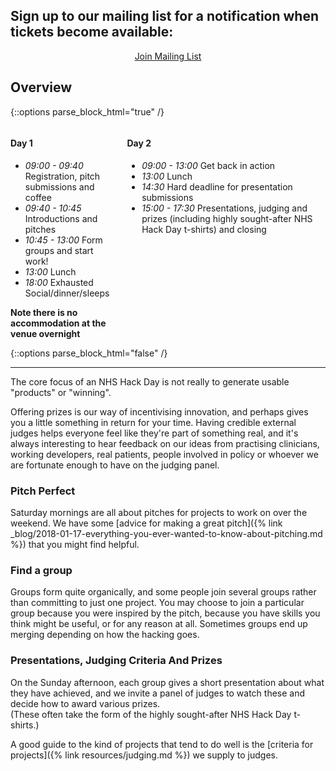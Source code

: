 ## Sign up to our mailing list for a notification when tickets become available:

<p style="text-align:center;width:100%;"><a href="/subscribe" target="_blank" class="btn btn-success">Join Mailing List</a></p>

## Overview

{::options parse_block_html="true" /}
<div class="columns"><div>

#### Day 1
- _09:00 - 09:40_ Registration, pitch submissions and coffee
- _09:40 - 10:45_ Introductions and pitches
- _10:45 - 13:00_ Form groups and start work!
- _13:00_         Lunch
- _18:00_         Exhausted Social/dinner/sleeps

**Note there is no accommodation at the venue overnight**

</div><div>

#### Day 2
- _09:00 - 13:00_ Get back in action
- _13:00_         Lunch
- _14:30_         Hard deadline for presentation submissions
- _15:00 - 17:30_ Presentations, judging and prizes (including highly sought-after NHS Hack Day t-shirts) and closing

</div></div>
{::options parse_block_html="false" /}

----

The core focus of an NHS Hack Day is not really to generate usable "products" or "winning".

Offering prizes is our way of incentivising innovation, and perhaps gives you a little something in return for your time. Having credible external judges helps everyone feel like they're part of something real, and it's always interesting to hear feedback on our ideas from practising clinicians, working developers, real patients, people involved in policy or whoever we are fortunate enough to have on the judging panel.

### Pitch Perfect
Saturday mornings are all about pitches for projects to work on over the weekend. We have some [advice for making a great pitch]({% link _blog/2018-01-17-everything-you-ever-wanted-to-know-about-pitching.md %}) that you might find helpful.

### Find a group
Groups form quite organically, and some people join several groups rather than committing to just one project. You may choose to join a particular group because you were inspired by the pitch, because you have skills you think might be useful, or for any reason at all. Sometimes groups end up merging depending on how the hacking goes.

### Presentations, Judging Criteria And Prizes
On the Sunday afternoon, each group gives a short presentation about what they have achieved, and we invite a panel of judges to watch these and decide how to award various prizes.  
(These often take the form of the highly sought-after NHS Hack Day t-shirts.)

A good guide to the kind of projects that tend to do well is the [criteria for projects]({% link resources/judging.md %}) we supply to judges.
